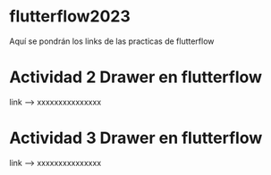 # flutterflow2023
Aquí se pondrán los links de las practicas de flutterflow

# Actividad 2 Drawer en flutterflow
link --> xxxxxxxxxxxxxxx

# Actividad 3 Drawer en flutterflow
link --> xxxxxxxxxxxxxxx
